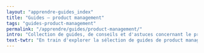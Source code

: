 ```yaml
---
layout: "apprendre-guides_index"
title: "Guides – product management"
tags: "guides-product-management"
permalink: "/apprendre/guides/product-management/"
intro: "Collection de guides, de conseils et d'astuces concernant le product management. Ce dernier doit savoir quelles fonctionnalités implémenter, ignorer ou améliorer & comment répondre d'une mnanière efficiente aux besoins des utilisateurs. Cette sélection de lectures vous offrent des conseils pour les prises de décisions difficiles et vous guidera étapes par étapes – de la recherche UX jusqu'à la mesure des résultats, en passant par le design et l'implémentation technique."
text-twtr: "En train d'explorer la sélection de guides de product management du @MagDuWebdesign"
---
```

